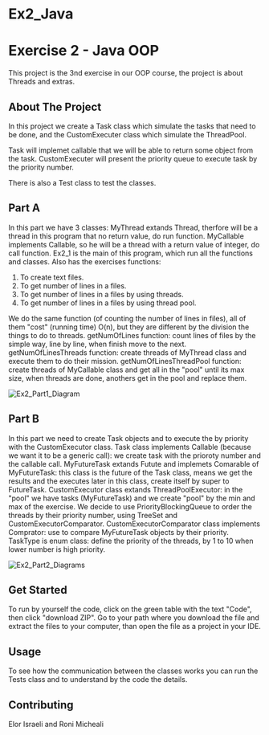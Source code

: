 # Ex2_Java

# Exercise 2 - Java OOP

This project is the 3nd exercise in our OOP course, the project is about Threads and extras.
## About The Project

In this project we create a Task class which simulate the tasks that need to be done, and the CustomExecuter class which simulate the ThreadPool.

Task will implemet callable that we will be able to return some object from the task.
CustomExecuter will present the priority queue to execute task by the priority number. 

There is also a Test class to test the classes.

## Part A  
In this part we have 3 classes:
MyThread extands Thread, therfore will be a thread in this program that no return value, do run function.
MyCallable implements Callable<Integer>, so he will be a thread with a return value of integer, do call function.
Ex2_1 is the main of this program, which run all the functions and classes. Also has the exercises functions:
1. To create text files.
2. To get number of lines in a files.
3. To get number of lines in a files by using threads.
4. To get number of lines in a files by using thread pool.

We do the same function (of counting the number of lines in files), all of them "cost" (running time) O(n),
but they are different by the division the things to do to threads.
getNumOfLines function: count lines of files by the simple way, line by line, when finish move to the next.
getNumOfLinesThreads function: create threads of MyThread class and execute them to do their mission.
getNumOfLinesThreadPool function: create threads of MyCallable class and get all in the "pool" until its max size, 
when threads are done, anothers get in the pool and replace them.

![Ex2_Part1_Diagram](https://user-images.githubusercontent.com/53333654/211759929-2cf82be0-e5a9-4461-8daa-89b067e30c1d.png)


## Part B
In this part we need to create Task objects and to execute the by priority with the CustomExecutor class.
Task class implements Callable<T> (because we want it to be a generic call): we create task with the prioroty number and the callable call.
MyFutureTask<T> extands Futute<T> and implemets Comarable of MyFutureTask: this class is the future of the Task class, means we get the results and the executes later in this class, create itself by super to FutureTask.
CustomExecutor class extands ThreadPoolExecutor: in the "pool" we have tasks (MyFutureTask) and we create "pool" by the min and max of the exercise.
We decide to use PriorityBlockingQueue to order the threads by their priority number, using TreeSet and CustomExecutorComparator.
CustomExecutorComparator class implements Comprator: use to compare MyFutureTask objects by their priority.
TaskType is enum class: define the priority of the threads, by 1 to 10 when lower number is high priority.

![Ex2_Part2_Diagrams](https://user-images.githubusercontent.com/53333654/211759965-32dc5422-09aa-4319-b856-0d67bcdbd4c2.png)



## Get Started
To run by yourself the code, click on the green table with the text "Code", then click "download ZIP".
Go to your path where you download the file and extract the files to your computer, than open the file as a project in your IDE.

## Usage
To see how the communication between the classes works you can run the Tests class and to understand by the code the details.
## Contributing
Elor Israeli and Roni Micheali
